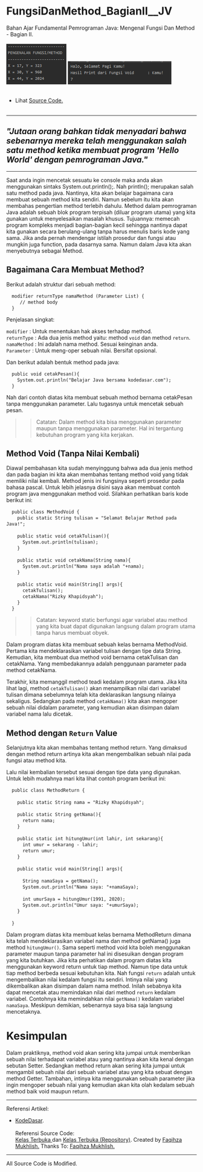 # FungsiDanMethod_BagianII__JV
Bahan Ajar Fundamental Pemrograman Java: Mengenal Fungsi Dan Method - Bagian II.<br><br>
<img src="https://github.com/RizkyKhapidsyah/FungsiDanMethod_BagianII__JV/blob/master/result/001.PNG">
<img src="https://github.com/RizkyKhapidsyah/FungsiDanMethod_BagianII__JV/blob/master/result/002.PNG"><br><br>
- Lihat <a href="https://github.com/RizkyKhapidsyah/FungsiDanMethod_BagianII__JV/tree/master/src/com/rizkykhapidsyah/fdmii">Source Code.</a><br><br>

-----

## <i>"Jutaan orang bahkan tidak menyadari bahwa sebenarnya mereka telah menggunakan salah satu method ketika membuat program 'Hello World' dengan pemrograman Java."</i>

---

Saat anda ingin mencetak sesuatu ke console maka anda akan menggunakan sintaks System.out.println();. Nah println(); merupakan salah satu method pada java. Nantinya, kita akan belajar bagaimana cara membuat sebuah method kita sendiri. Namun sebelum itu kita akan membahas pengertian method terlebih dahulu. Method dalam pemrograman Java adalah sebuah blok program terpisah (diluar program utama) yang kita gunakan untuk menyelesaikan masalah khusus. Tujuannya: memecah program kompleks menjadi bagian-bagian kecil sehingga nantinya dapat kita gunakan secara berulang-ulang tanpa harus menulis baris kode yang sama. Jika anda pernah mendengar istilah prosedur dan fungsi atau mungkin juga function, pada dasarnya sama. Namun dalam Java kita akan menyebutnya sebagai Method.

## Bagaimana Cara Membuat Method?

Berikut adalah struktur dari sebuah method:

      modifier returnType namaMethod (Parameter List) {
         // method body
      }

Penjelasan singkat:

<code>modifier</code> : Untuk menentukan hak akses terhadap method.<br>
<code>returnType</code> : Ada dua jenis method yaitu: method <code>void</code> dan method <code>return</code>.<br>
<code>namaMethod</code> : Ini adalah nama method. Sesuai keinginan anda.<br>
<code>Parameter</code> : Untuk meng-oper sebuah nilai. Bersifat opsional.<br>

Dan berikut adalah bentuk method pada java:

      public void cetakPesan(){
        System.out.println("Belajar Java bersama kodedasar.com");
      }

Nah dari contoh diatas kita membuat sebuah method bernama cetakPesan tanpa menggunakan parameter. Lalu tugasnya untuk mencetak sebuah pesan.

>> Catatan: Dalam method kita bisa menggunakan parameter maupun tanpa menggunakan parameter. Hal ini tergantung kebutuhan program yang kita kerjakan.

## Method Void (Tanpa Nilai Kembali)

Diawal pembahasan kita sudah menyinggung bahwa ada dua jenis method dan pada bagian ini kita akan membahas tentang method void yang tidak memiliki nilai kembali. Method jenis ini fungsinya seperti prosedur pada bahasa pascal. Untuk lebih jelasnya disini saya akan membuat contoh program java menggunakan method void. Silahkan perhatikan baris kode berikut ini:

      public class MethodVoid {
        public static String tulisan = "Selamat Belajar Method pada Java!";

        public static void cetakTulisan(){
          System.out.println(tulisan);
        }

        public static void cetakNama(String nama){
          System.out.println("Nama saya adalah "+nama);
        }

        public static void main(String[] args){
          cetakTulisan();
          cetakNama("Rizky Khapidsyah");
        }
      }

>> Catatan: keyword static berfungsi agar variabel atau method yang kita buat dapat digunakan langsung dalam program utama tanpa harus membuat obyek. 

Dalam program diatas kita membuat sebuah kelas bernama MethodVoid. Pertama kita mendeklarasikan variabel tulisan dengan tipe data String. Kemudian, kita membuat dua method void bernama cetakTulisan dan cetakNama. Yang membedakannya adalah penggunaan parameter pada method cetakNama.

Terakhir, kita memanggil method teadi kedalam program utama. Jika kita lihat lagi, method <code>cetakTulisan()</code> akan menampilkan nilai dari variabel tulisan dimana sebelumnya telah kita deklarasikan langsung nilainya sekaligus. Sedangkan pada method <code>cetakNama()</code> kita akan mengoper sebuah nilai didalam parameter, yang kemudian akan disimpan dalam variabel nama lalu dicetak.

## Method dengan <code>Return</code> Value

Selanjutnya kita akan membahas tentang method return. Yang dimaksud dengan method return artinya kita akan mengembalikan sebuah nilai pada fungsi atau method kita.

Lalu nilai kembalian tersebut sesuai dengan tipe data yang digunakan. Untuk lebih mudahnya mari kita lihat contoh program berikut ini:

      public class MethodReturn {
      
        public static String nama = "Rizky Khapidsyah";

        public static String getNama(){
          return nama;
        }

        public static int hitungUmur(int lahir, int sekarang){
          int umur = sekarang - lahir;
          return umur;
        }

        public static void main(String[] args){

          String namaSaya = getNama();
          System.out.println("Nama saya: "+namaSaya);

          int umurSaya = hitungUmur(1991, 2020);
          System.out.println("Umur saya: "+umurSaya);
        }

      }

Dalam program diatas kita membuat kelas bernama MethodReturn dimana kita telah mendeklarasikan variabel nama dan method getNama() juga method <code>hitungUmur()</code>. Sama seperti method void kita boleh menggunakan parameter maupun tanpa parameter hal ini disesuikan dengan program yang kita butuhkan. Jika kita perhatikan dalam program diatas kita menggunakan keyword return untuk tiap method. Namun tipe data untuk tiap method berbeda sesuai kebutuhan kita. Nah fungsi <code>return</code> adalah untuk mengembalikan nilai kedalam fungsi itu sendiri. Intinya nilai yang dikembalikan akan disimpan dalam nama method. Inilah sebabnya kita dapat mencetak atau memindakan nilai dari method <code>return</code> kedalam variabel. Contohnya kita memindahkan nilai <code>getNama()</code> kedalam variabel <code>namaSaya</code>. Meskipun demikian, sebenarnya saya bisa saja langsung mencetaknya.


# Kesimpulan

Dalam praktiknya, method void akan sering kita jumpai untuk memberikan sebuah nilai terhadapat variabel atau yang nantinya akan kita kenal dengan sebutan Setter. Sedangkan method return akan sering kita jumpai untuk mengambil sebuah nilai dari sebuah variabel atau yang kita sebuat dengan method Getter. Tambahan, intinya kita menggunakan sebuah parameter jika ingin mengoper sebuah nilai yang kemudian akan kita olah kedalam sebuah method baik void maupun return.


-----
Referensi Artikel:<br>
- <a href="https://kodedasar.com">KodeDasar</a>.<br><br>
Referensi Source Code: <br>
<a href="https://www.youtube.com/user/faqihzamukhlish"> Kelas Terbuka </a> dan <a href="https://github.com/kelasterbuka"> Kelas Terbuka (Repository)</a>. Created by <a href="https://github.com/faqihza">Faqihza Mukhlish.</a> Thanks To: <a href="https://www.youtube.com/channel/UCRGHjysoCemh4y7tCJQs30w/about">Faqihza Mukhlish.</a><br>

-----
All Source Code is Modified.
